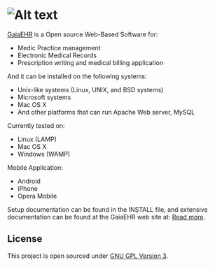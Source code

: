 ![Alt text](http://gaiaehr.org/wp-content/uploads/2012/10/gaiaehr_white_100px1.png)
=====================

[GaiaEHR](http://www.gaiaehr.org/) is a Open source Web-Based Software for:
* Medic Practice management
* Electronic Medical Records
* Prescription writing and medical billing application

And it can be installed on the following systems:
* Unix-like systems (Linux, UNIX, and BSD systems)
* Microsoft systems
* Mac OS X
* And other platforms that can run Apache Web server, MySQL
 
Currently tested on:
* Linux (LAMP)
* Mac OS X
* Windows (WAMP)

Mobile Application:
* Android 
* iPhone
* Opera Mobile

Setup documentation can be found in the INSTALL file,
and extensive documentation can be found at the GaiaEHR web site at:
[Read more](http://www.GaiaEHR.org/).

License
-------
This project is open sourced under [GNU GPL Version 3](http://www.gnu.org/licenses/gpl-3.0.html).